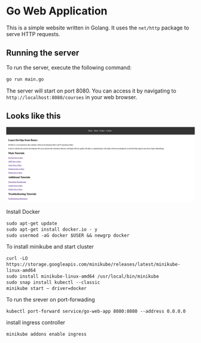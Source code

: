 # Go Web Application

This is a simple website written in Golang. It uses the `net/http` package to serve HTTP requests.

## Running the server

To run the server, execute the following command:

```bash
go run main.go
```

The server will start on port 8080. You can access it by navigating to `http://localhost:8080/courses` in your web browser.

## Looks like this

![Website](static/images/golang-website.png)

Install Docker

    sudo apt-get update
    sudo apt-get install docker.io - y
    sudo usermod -aG docker $USER && newgrp docker


 To install minikube and start cluster
    
    curl -LO https://storage.googleapis.com/minikube/releases/latest/minikube-linux-amd64
    sudo install minikube-linux-amd64 /usr/local/bin/minikube
    sudo snap install kubectl --classic
    minikube start — driver=docker
    
To run the srever on port-forwading

    kubectl port-forward service/go-web-app 8080:8080 --address 0.0.0.0


 
 install ingress controller
 
    minikube addons enable ingress
